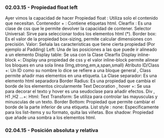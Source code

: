 ### 02.03.15 - Propiedad float left
Ayer vimos la capacidad de hacer 
Propiedad float : Utiliza solo el contenido que necesitan. 
Contenedor + : Contiene etiquetas html.
Clearfix : Es una clase de css que le permite devolver la capacidad de contener.
Selector Universal: Sirve para seleccionar todos los elementos html (*).
Border box: Es el valor de la propiedad box-sizing, permite calcular dimensiones con precisión.
Valor: Señala las caracteristicas que tiene cierta propiedad (Por ejemplo al Padding)
Left: Una de las posiciones a las que puede ir alineado a un elemento
Display table: Se usa con la Clase Clearfix
Display inline-block +: Display una propiedad de css y el valor inline-block permite alinear los bloques en una sola linea (Img,strong,em,a,span,small)
Atributo ID/Class +: Un ID como su nombre lo dice se refiere a una bloque general , Class permite añadir mas elementos en una etiqueta.
La Clase separador: Es una elemento html separadora 
Border Radius: Es una propiedad que cambia el borde de los elementos circularmente 
Text Decoration , hover +: Se usa para decorar el texto y hover es una seudoclase para añadir efectos.
Div , H1 ,H2 ...+:
Html:
Text Transform: Se utiliza para controlar las mayusculas y minusculas de un texto.
Border Bottom: Propiedad que permite cambiar el borde de la parte inferior de una etiqueta.
List style : none: Especificamente para los list-items y su formato, quita las viñetas.
Box shadow: Propiedad que añade una sombra a los elementos html.

### 02.04.15 - Posición absoluta y relativa
